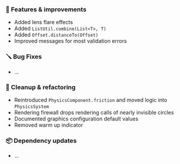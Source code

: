 ### 🚀 Features & improvements

- Added lens flare effects
- Added `ListUtil.combine(List<T>, T)`
- Added `Offset.distanceTo(Offset)`
- Improved messages for most validation errors

### 🪛 Bug Fixes

- ...

### 🧽 Cleanup & refactoring

- Reintroduced `PhysicsComponent.friction` and moved logic into `PhysicsSystem`
- Rendering firewall drops rendering calls of nearly invisible circles
- Documented graphics configuration default values
- Removed warm up indicator

### 📦 Dependency updates

- ...
